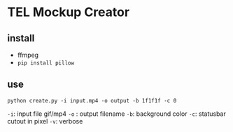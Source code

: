 # TEL Mockup Creator

## install
- ffmpeg
- `pip install pillow`


## use

`python create.py -i input.mp4 -o output -b 1f1f1f -c 0`

`-i`: input file gif/mp4
`-o` : output filename
`-b`: background color
`-c`: statusbar cutout in pixel
`-v`: verbose